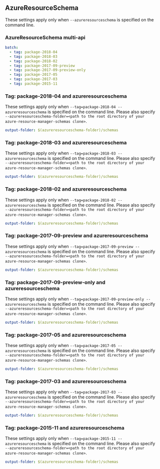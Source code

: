 ## AzureResourceSchema

These settings apply only when `--azureresourceschema` is specified on the command line.

### AzureResourceSchema multi-api

``` yaml $(azureresourceschema) && $(multiapi)
batch:
  - tag: package-2018-04
  - tag: package-2018-03
  - tag: package-2018-02
  - tag: package-2017-09-preview
  - tag: package-2017-09-preview-only
  - tag: package-2017-05
  - tag: package-2017-03
  - tag: package-2015-11
```

### Tag: package-2018-04 and azureresourceschema

These settings apply only when `--tag=package-2018-04 --azureresourceschema` is specified on the command line.
Please also specify `--azureresourceschema-folder=<path to the root directory of your azure-resource-manager-schemas clone>`.

``` yaml $(tag) == 'package-2018-04' && $(azureresourceschema)
output-folder: $(azureresourceschema-folder)/schemas
```

### Tag: package-2018-03 and azureresourceschema

These settings apply only when `--tag=package-2018-03 --azureresourceschema` is specified on the command line.
Please also specify `--azureresourceschema-folder=<path to the root directory of your azure-resource-manager-schemas clone>`.

``` yaml $(tag) == 'package-2018-03' && $(azureresourceschema)
output-folder: $(azureresourceschema-folder)/schemas
```

### Tag: package-2018-02 and azureresourceschema

These settings apply only when `--tag=package-2018-02 --azureresourceschema` is specified on the command line.
Please also specify `--azureresourceschema-folder=<path to the root directory of your azure-resource-manager-schemas clone>`.

``` yaml $(tag) == 'package-2018-02' && $(azureresourceschema)
output-folder: $(azureresourceschema-folder)/schemas
```

### Tag: package-2017-09-preview and azureresourceschema

These settings apply only when `--tag=package-2017-09-preview --azureresourceschema` is specified on the command line.
Please also specify `--azureresourceschema-folder=<path to the root directory of your azure-resource-manager-schemas clone>`.

``` yaml $(tag) == 'package-2017-09-preview' && $(azureresourceschema)
output-folder: $(azureresourceschema-folder)/schemas
```

### Tag: package-2017-09-preview-only and azureresourceschema

These settings apply only when `--tag=package-2017-09-preview-only --azureresourceschema` is specified on the command line.
Please also specify `--azureresourceschema-folder=<path to the root directory of your azure-resource-manager-schemas clone>`.

``` yaml $(tag) == 'package-2017-09-preview-only' && $(azureresourceschema)
output-folder: $(azureresourceschema-folder)/schemas
```

### Tag: package-2017-05 and azureresourceschema

These settings apply only when `--tag=package-2017-05 --azureresourceschema` is specified on the command line.
Please also specify `--azureresourceschema-folder=<path to the root directory of your azure-resource-manager-schemas clone>`.

``` yaml $(tag) == 'package-2017-05' && $(azureresourceschema)
output-folder: $(azureresourceschema-folder)/schemas
```

### Tag: package-2017-03 and azureresourceschema

These settings apply only when `--tag=package-2017-03 --azureresourceschema` is specified on the command line.
Please also specify `--azureresourceschema-folder=<path to the root directory of your azure-resource-manager-schemas clone>`.

``` yaml $(tag) == 'package-2017-03' && $(azureresourceschema)
output-folder: $(azureresourceschema-folder)/schemas
```

### Tag: package-2015-11 and azureresourceschema

These settings apply only when `--tag=package-2015-11 --azureresourceschema` is specified on the command line.
Please also specify `--azureresourceschema-folder=<path to the root directory of your azure-resource-manager-schemas clone>`.

``` yaml $(tag) == 'package-2015-11' && $(azureresourceschema)
output-folder: $(azureresourceschema-folder)/schemas
```

